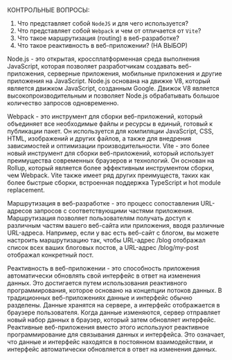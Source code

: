 КОНТРОЛЬНЫЕ ВОПРОСЫ:
1. Что представляет собой `NodeJS` и для чего используется?
2. Что представляет собой `Webpack` и чем от отличается от `Vite`?
3. Что такое маршрутизация (routing) в веб-разработке?
4. Что такое реактивность в веб-приложении? (НА ВЫБОР)


Node.js - это открытая, кроссплатформенная среда выполнения JavaScript, которая позволяет разработчикам создавать веб-приложения, серверные приложения, мобильные приложения и другие приложения на JavaScript.
Node.js основана на движке V8, который является движком JavaScript, созданным Google. Движок V8 является высокопроизводительным и позволяет Node.js обрабатывать большое количество запросов одновременно.

Webpack - это инструмент для сборки веб-приложений, который объединяет все необходимые файлы и ресурсы в единый, готовый к публикации пакет. Он используется для компиляции JavaScript, CSS, HTML, изображений и других файлов, а также для внедрения зависимостей и оптимизации производительности.
Vite - это более новый инструмент для сборки веб-приложений, который использует преимущества современных браузеров и технологий. Он основан на Rollup, который является более эффективным инструментом сборки, чем Webpack. Vite также имеет ряд других преимуществ, таких как более быстрые сборки, встроенная поддержка TypeScript и hot module replacement.

Маршрутизация в веб-разработке - это процесс сопоставления URL-адресов запросов с соответствующими частями приложения. Маршрутизация позволяет пользователям получать доступ к различным частям вашего веб-сайта или приложения, вводя различные URL-адреса.
Например, если у вас есть веб-сайт с блогом, вы можете настроить маршрутизацию так, чтобы URL-адрес /blog отображал список всех ваших блоговых постов, а URL-адрес /blog/my-post отображал конкретный пост.

Реактивность в веб-приложении - это способность приложения автоматически обновлять свой интерфейс в ответ на изменения данных. Это достигается путем использования реактивного программирования, которое основано на концепции потоков данных.
В традиционных веб-приложениях данные и интерфейс обычно разделены. Данные хранятся на сервере, а интерфейс отображается в браузере пользователя. Когда данные изменяются, сервер отправляет новый набор данных в браузер, который затем обновляет интерфейс.
Реактивные веб-приложения вместо этого используют реактивное программирование для связывания данных и интерфейса. Это означает, что данные и интерфейс находятся в постоянном взаимодействии, и интерфейс автоматически обновляется в ответ на изменения данных.
